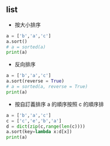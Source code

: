 ## list
* 按大小排序
```python
a = ['b','a','c']
a.sort()
# a = sorted(a)
print(a)
```
* 反向排序
```python
a = ['b','a','c']
a.sort(reverse = True)
# a = sorted(a, reverse = True)
print(a)
```
* 按自訂義排序
a 的順序按照 c 的順序排
```python
a = ['b','a','c']
c = ['c','e','b','a']
d = dict(zip(c,range(len(c))))
a.sort(key=lambda x:d[x])
print(a)
```
